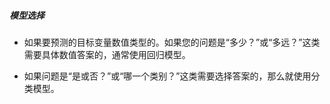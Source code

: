 ##### 模型选择

- 如果要预测的目标变量数值类型的。如果您的问题是“多少？”或“多远？”这类需要具体数值答案的，通常使用回归模型。

- 如果问题是“是或否？”或“哪一个类别？”这类需要选择答案的，那么就使用分类模型。